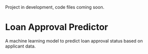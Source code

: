Project in development, code files coming soon.

# Loan Approval Predictor
A machine learning model to predict loan approval status based on applicant data.
